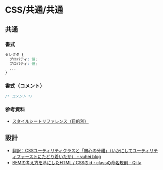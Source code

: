 # CSS/共通/共通

## 共通

### 書式

```css
セレクタ {
  プロパティ: 値;
  プロパティ: 値;
  ...
}
```

### 書式（コメント）

```css
/* コメント */
```

### 参考資料

- [スタイルシートリファレンス（目的別）](http://www.htmq.com/style/)

## 設計

- [翻訳：CSSユーティリティクラスと「関心の分離」（いかにしてユーティリティファーストにたどり着いたか） - yuhei blog](https://yuheiy.hatenablog.com/entry/2020/05/25/021342)
- [BEMの考え方を基にしたHTML / CSSのid・classの命名規則 - Qiita](https://qiita.com/kitaro0729/items/3189ded5647475bc2ae7)
